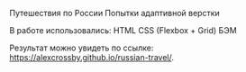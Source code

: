Путешествия по России
Попытки адаптивной верстки

В работе использовались:
HTML
CSS (Flexbox + Grid)
БЭМ

Результат можно увидеть по ссылке: https://alexcrossby.github.io/russian-travel/.
